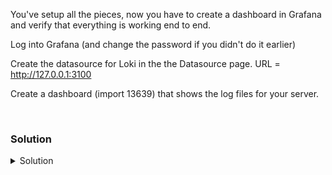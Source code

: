 You've setup all the pieces, now you have to create a dashboard in Grafana and verify that everything is working end to end.

Log into Grafana (and change the password if you didn't do it earlier)

Create the datasource for Loki in the the Datasource page. URL = http://127.0.0.1:3100

Create a dashboard (import 13639) that shows the log files for your server.

<br>

### Solution
<details>
<summary>Solution</summary>

Connect to Grafana and log in {{TRAFFIC_HOST1_3000}}

Create the datasource for Loki in the the Datasource page. URL = http://127.0.0.1:3100 

Import the dashboard 13639 to view logs.

Verify the dashboard is working properly.

Change the app field to fail2ban and re-test your failure condition from node01, from earlier. Do you see the logs passing through to Loki? Filter in loki on NOTICE. Do you see the ban and unban occurring?

</details>